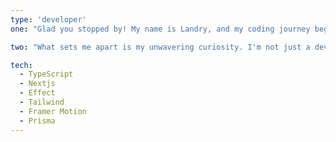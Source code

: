 ```yaml
---
type: 'developer'
one: "Glad you stopped by! My name is Landry, and my coding journey began unexpectedly in 2020 when I found myself needing custom CSS for a Squarespace site. That moment ignited a passion for web development that has since become my life's focus. Specializing in Next.js applications and WordPress sites, I've honed my skills to create elegant, user-friendly digital experiences."

two: "What sets me apart is my unwavering curiosity. I'm not just a developer; I'm a perpetual learner. Whether it's exploring emerging technologies or perfecting the art of brewing coffee (which is my cherished hobby), I'm always eager to embrace new challenges. My ultimate dream is to leverage technology to empower educators and enhance the teaching space. Let's build something cool!"

tech:
  - TypeScript
  - Nextjs
  - Effect
  - Tailwind
  - Framer Motion
  - Prisma
---
```

